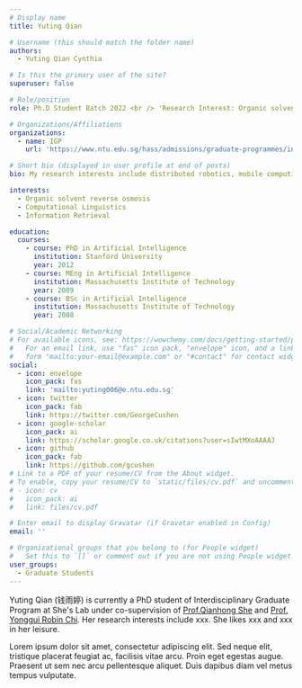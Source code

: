 ```yaml
---
# Display name
title: Yuting Qian

# Username (this should match the folder name)
authors:
  - Yuting Qian Cynthia

# Is this the primary user of the site?
superuser: false

# Role/position
role: Ph.D Student Batch 2022 <br /> 'Research Interest: Organic solvent reverse osmosis'

# Organizations/Affiliations
organizations:
  - name: IGP
    url: 'https://www.ntu.edu.sg/hass/admissions/graduate-programmes/interdisciplinary-graduate-programme'

# Short bio (displayed in user profile at end of posts)
bio: My research interests include distributed robotics, mobile computing and programmable matter.

interests:
  - Organic solvent reverse osmosis
  - Computational Linguistics
  - Information Retrieval

education:
  courses:
    - course: PhD in Artificial Intelligence
      institution: Stanford University
      year: 2012
    - course: MEng in Artificial Intelligence
      institution: Massachusetts Institute of Technology
      year: 2009
    - course: BSc in Artificial Intelligence
      institution: Massachusetts Institute of Technology
      year: 2008

# Social/Academic Networking
# For available icons, see: https://wowchemy.com/docs/getting-started/page-builder/#icons
#   For an email link, use "fas" icon pack, "envelope" icon, and a link in the
#   form "mailto:your-email@example.com" or "#contact" for contact widget.
social:
  - icon: envelope
    icon_pack: fas
    link: 'mailto:yuting006@e.ntu.edu.sg'
  - icon: twitter
    icon_pack: fab
    link: https://twitter.com/GeorgeCushen
  - icon: google-scholar
    icon_pack: ai
    link: https://scholar.google.co.uk/citations?user=sIwtMXoAAAAJ
  - icon: github
    icon_pack: fab
    link: https://github.com/gcushen
# Link to a PDF of your resume/CV from the About widget.
# To enable, copy your resume/CV to `static/files/cv.pdf` and uncomment the lines below.
# - icon: cv
#   icon_pack: ai
#   link: files/cv.pdf

# Enter email to display Gravatar (if Gravatar enabled in Config)
email: ''

# Organizational groups that you belong to (for People widget)
#   Set this to `[]` or comment out if you are not using People widget.
user_groups:
  - Graduate Students
---
```


Yuting Qian (钱雨婷) is currently a PhD student of Interdisciplinary Graduate Program at She's Lab under co-supervision of [Prof.Qianhong She](https://scholar.google.com/citations?user=BdJy_rYAAAAJ&hl=zh-CN&inst=10972715779114120479&oi=ao) and [Prof. Yonggui Robin Chi](https://scholar.google.com.sg/citations?user=xFqAyzgAAAAJ&hl=en). Her research interests include xxx. She likes xxx and xxx in her leisure.

Lorem ipsum dolor sit amet, consectetur adipiscing elit. Sed neque elit, tristique placerat feugiat ac, facilisis vitae arcu. Proin eget egestas augue. Praesent ut sem nec arcu pellentesque aliquet. Duis dapibus diam vel metus tempus vulputate.

